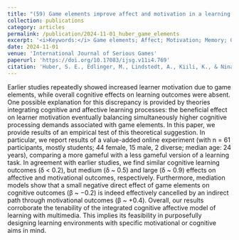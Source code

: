 ```yaml
---
title: "(59) Game elements improve affect and motivation in a learning task"
collection: publications
category: articles
permalink: /publication/2024-11-01_huber_game_elements
excerpt: '<i>Keywords:</i> Game elements; Affect; Motivation; Memory; Game-based learning; Gamification'
date: 2024-11-01
venue: 'International Journal of Serious Games'
paperurl: 'https://doi.org/10.17083/ijsg.v11i4.769'
citation: 'Huber, S. E., Edlinger, M., Lindstedt, A., Kiili, K., & Ninaus, M. (2024). Game elements improve affect and motivation in a learning task. <i>International Journal of Serious Games, 11</i>(4), 103-125.'
---
```


Earlier studies repeatedly showed increased learner motivation due to game elements, while overall cognitive effects on learning outcomes were absent. One possible explanation for this discrepancy is provided by theories integrating cognitive and affective learning processes: the beneficial effect on learner motivation eventually balancing simultaneously higher cognitive processing demands associated with game elements. In this paper, we provide results of an empirical test of this theoretical suggestion. In particular, we report results of a value-added online experiment (with n = 61 participants, mostly students; 44 female, 15 male, 2 diverse; median age: 24 years), comparing a more gameful with a less gameful version of a learning task. In agreement with earlier studies, we find similar cognitive learning outcomes (δ < 0.2), but medium (δ ~ 0.5) and large (δ ~ 0.9) effects on affective and motivational outcomes, respectively. Furthermore, mediation models show that a small negative direct effect of game elements on cognitive outcomes (β ~ −0.2) is indeed effectively cancelled by an indirect path through motivational outcomes (β ~ +0.4). Overall, our results corroborate the tenability of the integrated cognitive affective model of learning with multimedia. This implies its feasibility in purposefully designing learning environments with specific motivational or cognitive aims in mind.